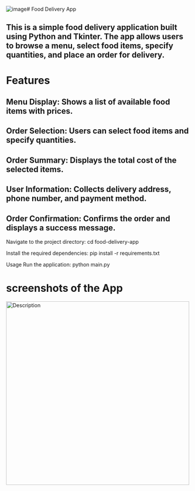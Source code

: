 ![image](https://github.com/user-attachments/assets/41c484c8-d246-4bf4-a7b9-2828434a7381)# Food Delivery App
## This is a simple food delivery application built using Python and Tkinter. The app allows users to browse a menu, select food items, specify quantities, and place an order for delivery.

# Features
## Menu Display: Shows a list of available food items with prices.
## Order Selection: Users can select food items and specify quantities.
## Order Summary: Displays the total cost of the selected items.
## User Information: Collects delivery address, phone number, and payment method.
## Order Confirmation: Confirms the order and displays a success message.

Navigate to the project directory:
cd food-delivery-app

Install the required dependencies:
pip install -r requirements.txt

Usage
Run the application:
python main.py

# screenshots of the App
<img src="![Screenshot 2024-09-08 130008](https://github.com/user-attachments/assets/2636aebc-2e6c-4b6c-9b80-3a5afab0cdf8)
" alt="Description" width="500">




